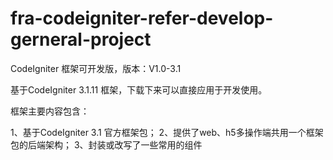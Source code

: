 # fra-codeigniter-refer-develop-gerneral-project

CodeIgniter 框架可开发版，版本：V1.0-3.1

基于CodeIgniter 3.1.11 框架，下载下来可以直接应用于开发使用。

框架主要内容包含：

1、基于CodeIgniter 3.1 官方框架包；
2、提供了web、h5多操作端共用一个框架包的后端架构；
3、封装或改写了一些常用的组件
